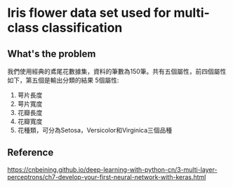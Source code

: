 # Iris flower data set used for multi-class classification
## What's the problem
我們使用經典的鳶尾花數據集，資料的筆數為150筆。共有五個屬性，前四個屬性如下，第五個是輸出分類的結果
5個屬性:
1. 萼片長度
2. 萼片寬度
3. 花瓣長度
4. 花瓣寬度
5. 花種類，可分為Setosa，Versicolor和Virginica三個品種
## Reference
https://cnbeining.github.io/deep-learning-with-python-cn/3-multi-layer-perceptrons/ch7-develop-your-first-neural-network-with-keras.html
